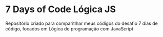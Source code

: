 # 7 Days of Code Lógica JS

Repositório criado para comparitlhar meus códigos do desafio 7 dias de código, focados em Lógica de programação com JavaScript
